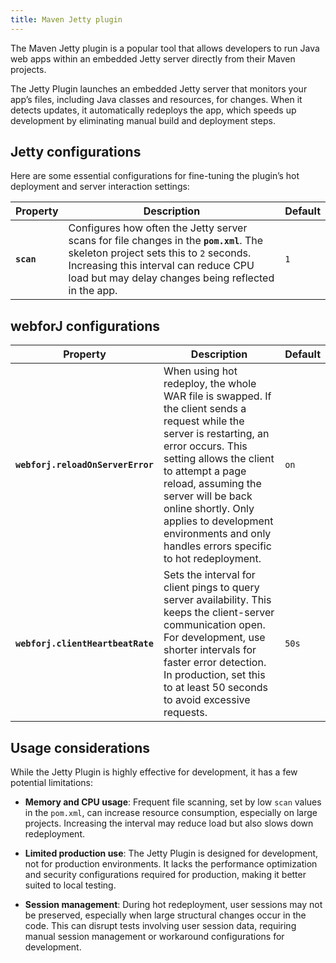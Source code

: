 ```yaml
---
title: Maven Jetty plugin
---
```


The Maven Jetty plugin is a popular tool that allows developers to run Java web apps within an embedded Jetty server directly from their Maven projects. 

The Jetty Plugin launches an embedded Jetty server that monitors your app’s files, including Java classes and resources, for changes. When it detects updates, it automatically redeploys the app, which speeds up development by eliminating manual build and deployment steps. 

## Jetty configurations

Here are some essential configurations for fine-tuning the plugin’s hot deployment and server interaction settings:

| Property                          | Description                                                                                                                                                                           | Default        |
|-----------------------------------|---------------------------------------------------------------------------------------------------------------------------------------------------------------------------------------|----------------|
| **`scan`**         | Configures how often the Jetty server scans for file changes in the **`pom.xml`**. The skeleton project sets this to `2` seconds. Increasing this interval can reduce CPU load but may delay changes being reflected in the app. | `1`            |

## webforJ configurations

| Property                          | Description                                                                                                                                                                           | Default        |
|-----------------------------------|---------------------------------------------------------------------------------------------------------------------------------------------------------------------------------------|----------------|
| **`webforj.reloadOnServerError`** | When using hot redeploy, the whole WAR file is swapped. If the client sends a request while the server is restarting, an error occurs. This setting allows the client to attempt a page reload, assuming the server will be back online shortly. Only applies to development environments and only handles errors specific to hot redeployment. | `on`           |
| **`webforj.clientHeartbeatRate`** | Sets the interval for client pings to query server availability. This keeps the client-server communication open. For development, use shorter intervals for faster error detection. In production, set this to at least 50 seconds to avoid excessive requests. | `50s`          |

## Usage considerations

While the Jetty Plugin is highly effective for development, it has a few potential limitations:

- **Memory and CPU usage**: Frequent file scanning, set by low `scan` values in the `pom.xml`, can increase resource consumption, especially on large projects. Increasing the interval may reduce load but also slows down redeployment.

- **Limited production use**: The Jetty Plugin is designed for development, not for production environments. It lacks the performance optimization and security configurations required for production, making it better suited to local testing.

- **Session management**: During hot redeployment, user sessions may not be preserved, especially when large structural changes occur in the code. This can disrupt tests involving user session data, requiring manual session management or workaround configurations for development.